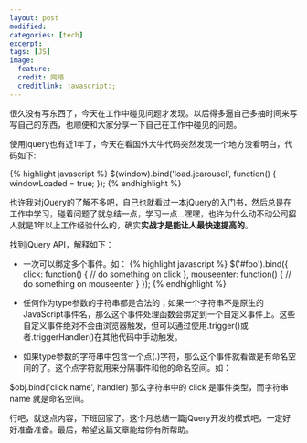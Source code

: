 ```yaml
---
layout: post
modified:
categories: [tech]
excerpt:
tags: [JS]
image:
  feature:
  credit: 网络
  creditlink: javascript:;
---
```


很久没有写东西了，今天在工作中碰见问题才发现。以后得多逼自己多抽时间来写写自己的东西，也顺便和大家分享一下自己在工作中碰见的问题。

使用jquery也有近1年了，今天在看国外大牛代码突然发现一个地方没看明白，代码如下:

{% highlight javascript %}
$(window).bind('load.jcarousel', function() {
    windowLoaded = true;
});
{% endhighlight %}

也许我对jQuery的了解不多吧，自己也就看过一本jQuery的入门书，然后总是在工作中学习，碰着问题了就总结一点，学习一点...嘿嘿，也许为什么动不动公司招人就是1年以上工作经验什么的，确实**实战才是能让人最快速提高的**。

找到jQuery API，解释如下：

* 一次可以绑定多个事件。如：
{% highlight javascript %}
    $('#foo').bind({
      click: function() {
        // do something on click
      },
      mouseenter: function() {
        // do something on mouseenter
      }
    });
{% endhighlight %}

* 任何作为type参数的字符串都是合法的；如果一个字符串不是原生的JavaScript事件名，那么这个事件处理函数会绑定到一个自定义事件上。这些自定义事件绝对不会由浏览器触发，但可以通过使用.trigger()或者.triggerHandler()在其他代码中手动触发。

* 如果type参数的字符串中包含一个点(.)字符，那么这个事件就看做是有命名空间的了。这个点字符就用来分隔事件和他的命名空间。如：

$obj.bind('click.name', handler) 那么字符串中的 click 是事件类型，而字符串 name 就是命名空间。

行吧，就这点内容，下班回家了。这个月总结一篇jQuery开发的模式吧，一定好好准备准备。最后，希望这篇文章能给你有所帮助。
